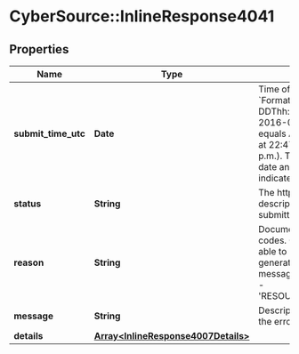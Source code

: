 # CyberSource::InlineResponse4041

## Properties
Name | Type | Description | Notes
------------ | ------------- | ------------- | -------------
**submit_time_utc** | **Date** | Time of request in UTC. &#x60;Format: YYYY-MM-DDThh:mm:ssZ&#x60;  Example 2016-08-11T22:47:57Z equals August 11, 2016, at 22:47:57 (10:47:57 p.m.). The T separates the date and the time. The Z indicates UTC.  | [optional] 
**status** | **String** | The http status description of the submitted request. | [optional] 
**reason** | **String** | Documented reason codes. Client should be able to use the key for generating their own error message Possible Values:   - &#39;RESOURCE_NOT_FOUND&#39;  | [optional] 
**message** | **String** | Descriptive message for the error. | [optional] 
**details** | [**Array&lt;InlineResponse4007Details&gt;**](InlineResponse4007Details.md) |  | [optional] 


